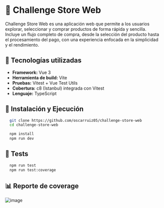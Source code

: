 # 🛒 Challenge Store Web

Challenge Store Web es una aplicación web que permite a los usuarios explorar, seleccionar y comprar productos de forma rápida y sencilla.
Incluye un flujo completo de compra, desde la selección del producto hasta el procesamiento del pago, con una experiencia enfocada en la simplicidad y el rendimiento.

## 🧱 Tecnologías utilizadas

- **Framework:** Vue 3
- **Herramienta de build:** Vite
- **Pruebas:** Vitest + Vue Test Utils
- **Cobertura:** c8 (Istanbul) integrada con Vitest
- **Lenguaje:** TypeScript

## 🚀 Instalación y Ejecución

```bash
  git clone https://github.com/oscarruiz05/challenge-store-web
  cd challenge-store-web

  npm install
  npm run dev
````

## 🧪 Tests

```bash
  npm run test
  npm run test:coverage
````

## 📊 Reporte de coverage
![image](https://github.com/user-attachments/assets/2ac4d1d7-8925-48a5-839b-e89c08c4daad)